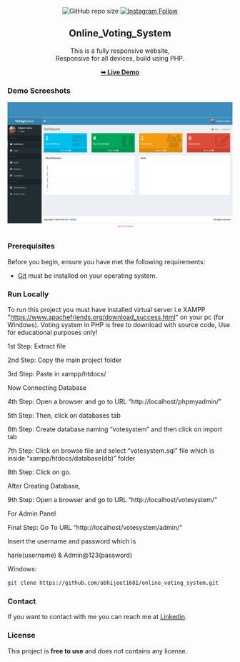 <div align="center">
  
  ![GitHub repo size](https://img.shields.io/github/repo-size/abhijeet1681/online_voting_system)
  [![Instagram Follow](https://img.shields.io/badge/-Instagram-FF1494)](https://instagram.com/developer_abhii?igshid=ZDdkNTZiNTM=)


  <h2 align="center">Online_Voting_System</h2>

  This is a fully responsive website, <br />Responsive for all devices, build using PHP.
  
  <a href="#"><strong>➥ Live Demo</strong></a>
</div>

### Demo Screeshots

![Portfolio Desktop Demo](aj.png "Desktop Demo")

### Prerequisites

Before you begin, ensure you have met the following requirements:

* [Git](https://git-scm.com/downloads "Download Git") must be installed on your operating system.

### Run Locally

To run this project you must have installed virtual server i.e XAMPP "https://www.apachefriends.org/download_success.html" on your pc (for Windows). Voting system in PHP is free to download with source code, Use for educational purposes only! 

1st Step: Extract file

2nd Step: Copy the main project folder

3rd Step: Paste in xampp/htdocs/

Now Connecting Database

4th Step: Open a browser and go to URL “http://localhost/phpmyadmin/”

5th Step: Then, click on databases tab

6th Step: Create database naming “votesystem” and then click on import tab

7th Step: Click on browse file and select “votesystem.sql” file which is inside “xampp/htdocs/database(db)” folder

8th Step: Click on go.

After Creating Database,

9th Step: Open a browser and go to URL “http://localhost/votesystem/”

For Admin Panel

Final Step: Go To URL “http://localhost/votesystem/admin/”

Insert the username and password which is

harie(username) & Admin@123(password)


Windows:

```bash
git clone https://github.com/abhijeet1681/online_voting_system.git
```

### Contact

If you want to contact with me you can reach me at [Linkedin](www.linkedin.com/in/abhijeet-jadhav-30b625211).

### License

This project is **free to use** and does not contains any license.
